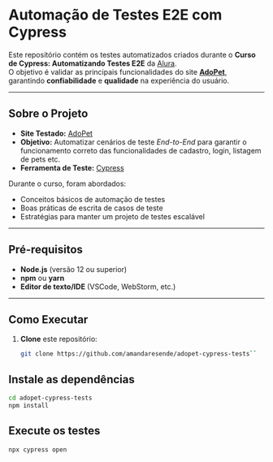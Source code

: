 # Automação de Testes E2E com Cypress

Este repositório contém os testes automatizados criados durante o **Curso de Cypress: Automatizando Testes E2E** da [Alura](https://www.alura.com.br/).  
O objetivo é validar as principais funcionalidades do site **[AdoPet](https://adopet-frontend-cypress.vercel.app/)**, garantindo **confiabilidade** e **qualidade** na experiência do usuário.

---

## Sobre o Projeto

- **Site Testado:** [AdoPet](https://adopet-frontend-cypress.vercel.app/)
- **Objetivo:** Automatizar cenários de teste _End-to-End_ para garantir o funcionamento correto das funcionalidades de cadastro, login, listagem de pets etc.
- **Ferramenta de Teste:** [Cypress](https://www.cypress.io/)

Durante o curso, foram abordados:

- Conceitos básicos de automação de testes
- Boas práticas de escrita de casos de teste
- Estratégias para manter um projeto de testes escalável

---

## Pré-requisitos

- **Node.js** (versão 12 ou superior)
- **npm** ou **yarn**
- **Editor de texto/IDE** (VSCode, WebStorm, etc.)

---

## Como Executar

1. **Clone** este repositório:
   ```bash
   git clone https://github.com/amandaresende/adopet-cypress-tests``
   ```

## Instale as dependências

```bash
cd adopet-cypress-tests
npm install

```

## Execute os testes

```bash
npx cypress open

```
